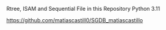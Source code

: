 Rtree, ISAM and Sequential File in this Repository Python 3.11

https://github.com/matiascastill0/SGDB_matiascastillo

